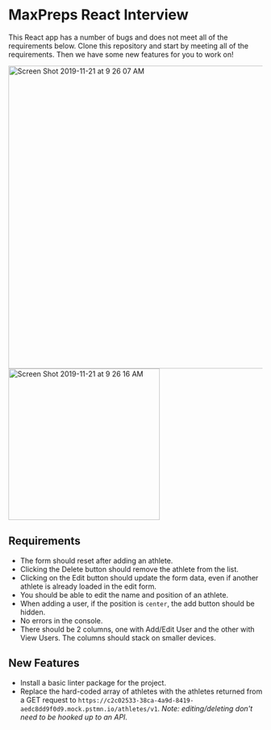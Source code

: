 # MaxPreps React Interview

This React app has a number of bugs and does not meet all of the requirements below. Clone this repository and start by meeting all of the requirements. Then we have some new features for you to work on!

<img width="600" alt="Screen Shot 2019-11-21 at 9 26 07 AM" src="https://user-images.githubusercontent.com/49081448/69361281-01279400-0c41-11ea-8e98-35d37ec3380e.png">

<img width="300" alt="Screen Shot 2019-11-21 at 9 26 16 AM" src="https://user-images.githubusercontent.com/49081448/69361282-0258c100-0c41-11ea-8d94-7568ec736431.png">

## Requirements
- The form should reset after adding an athlete.
- Clicking the Delete button should remove the athlete from the list.
- Clicking on the Edit button should update the form data, even if another athlete is already loaded in the edit form.
- You should be able to edit the name and position of an athlete.
- When adding a user, if the position is `center`, the add button should be hidden.
- No errors in the console.
- There should be 2 columns, one with Add/Edit User and the other with View Users. The columns should stack on smaller devices.

## New Features
- Install a basic linter package for the project.
- Replace the hard-coded array of athletes with the athletes returned from a GET request to `https://c2c02533-38ca-4a9d-8419-aedc8dd9f0d9.mock.pstmn.io/athletes/v1`. *Note: editing/deleting don't need to be hooked up to an API.*
